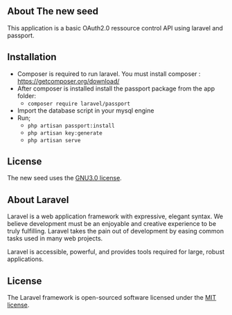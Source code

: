 <p align="center">

## About The new seed

 This application is a basic OAuth2.0 ressource control API using laravel and passport.
 
## Installation

  - Composer is required to run laravel. You must install composer : https://getcomposer.org/download/
  - After composer is installed install the passport package from the app folder:
    - `composer require laravel/passport`
 - Import the database script in your mysql engine
 - Run;
   - `php artisan passport:install`
   - `php artisan key:generate`
   - `php artisan serve`


## License

The new seed uses the  [GNU3.0 license](https://www.gnu.org/licenses/gpl-3.0.html).
 
## About Laravel

Laravel is a web application framework with expressive, elegant syntax. We believe development must be an enjoyable and creative experience to be truly fulfilling. Laravel takes the pain out of development by easing common tasks used in many web projects.


Laravel is accessible, powerful, and provides tools required for large, robust applications.

## License

The Laravel framework is open-sourced software licensed under the [MIT license](https://opensource.org/licenses/MIT).


